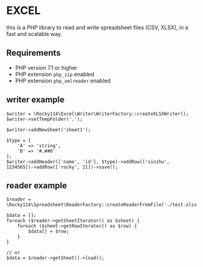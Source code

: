# EXCEL

this is a PHP library to read and write spreadsheet files (CSV, XLSX), in a fast and scalable way.

## Requirements

* PHP version 7.1 or higher
* PHP extension `php_zip` enabled
* PHP extension `php_xmlreader` enabled

## writer example
```
$writer = \Rocky114\Excel\Writer\WriterFactory::createXLSXWriter();
$writer->setTempFolder('.');

$writer->addNewSheet('sheet1');

$type = [
    'A' => 'string',
    'B' => '#,##0'
];
$writer->addHeader(['name', 'id'], $type)->addRow(['xinzhu', 1234565])->addRow(['rocky', 21])->save();
```

## reader example

```
$reader = \Rocky114\Spreadsheet\ReaderFactory::createReaderFromFile('./test.xlsx');

$data = [];
foreach ($reader->getSheetIterator() as $sheet) {
    foreach ($sheet->getRowIterator() as $row) {
        $data[] = $row;
    }
}

// or
$data = $reader->getSheet()->load();
```
